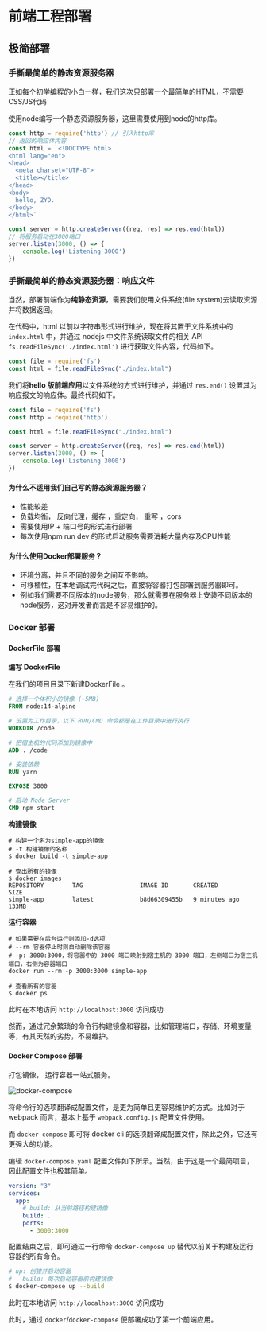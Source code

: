 # 前端工程部署

## 极简部署

### 手撕最简单的静态资源服务器

正如每个初学编程的小白一样，我们这次只部署一个最简单的HTML，不需要CSS/JS代码

使用node编写一个静态资源服务器，这里需要使用到node的http库。

```js
const http = require('http') // 引入http库
// 返回的响应体内容
const html = `<!DOCTYPE html>
<html lang="en">
<head>
  <meta charset="UTF-8">
  <title></title>
</head>
<body>
  hello, ZYD. 
</body>
</html>`

const server = http.createServer((req, res) => res.end(html))
// 将服务启动在3000端口
server.listen(3000, () => {
    console.log('Listening 3000')
})
```

### 手撕最简单的静态资源服务器：响应文件

当然，部署前端作为**纯静态资源**，需要我们使用文件系统(file system)去读取资源并将数据返回。

在代码中，html 以前以字符串形式进行维护，现在将其置于文件系统中的 `index.html` 中，并通过 nodejs 中文件系统读取文件的相关 API `fs.readFileSync('./index.html')` 进行获取文件内容，代码如下。

```js
const file = require('fs')
const html = file.readFileSync("./index.html")
```

我们将**hello 版前端应用**以文件系统的方式进行维护，并通过 `res.end()` 设置其为响应报文的响应体。最终代码如下。

```js
const file = require('fs')
const http = require('http')

const html = file.readFileSync("./index.html")

const server = http.createServer((req, res) => res.end(html))
server.listen(3000, () => {
    console.log('Listening 3000')
})
```

#### 为什么不适用我们自己写的静态资源服务器？

+ 性能较差
+ 负载均衡， 反向代理，缓存  ，重定向， 重写 ，cors
+ 需要使用IP + 端口号的形式进行部署
+ 每次使用npm run dev 的形式启动服务需要消耗大量内存及CPU性能

#### 为什么使用Docker部署服务？ 

+ 环境分离，并且不同的服务之间互不影响。 
+ 可移植性，在本地调试完代码之后，直接将容器打包部署到服务器即可。 
+ 例如我们需要不同版本的node服务，那么就需要在服务器上安装不同版本的node服务，这对开发者而言是不容易维护的。 

### Docker 部署

#### DockerFile 部署

**编写 DockerFile**

在我们的项目目录下新建DockerFile 。 

```dockerfile
# 选择一个体积小的镜像 (~5MB)
FROM node:14-alpine

# 设置为工作目录，以下 RUN/CMD 命令都是在工作目录中进行执行
WORKDIR /code

# 把宿主机的代码添加到镜像中
ADD . /code

# 安装依赖
RUN yarn

EXPOSE 3000

# 启动 Node Server
CMD npm start
```

**构建镜像**

```shell
# 构建一个名为simple-app的镜像
# -t 构建镜像的名称
$ docker build -t simple-app

# 查出所有的镜像
$ docker images 
REPOSITORY        TAG                IMAGE ID       CREATED         SIZE
simple-app        latest             b8d66309455b   9 minutes ago   133MB
```

**运行容器**

```shell
# 如果需要在后台运行则添加-d选项
# --rm 容器停止时则自动删除该容器
# -p: 3000:3000，将容器中的 3000 端口映射到宿主机的 3000 端口，左侧端口为宿主机端口，右侧为容器端口
docker run --rm -p 3000:3000 simple-app 

# 查看所有的容器
$ docker ps
```

此时在本地访问 `http://localhost:3000` 访问成功

然而，通过冗余繁琐的命令行构建镜像和容器，比如管理端口，存储、环境变量等，有其天然的劣势，不易维护。

#### Docker Compose 部署

打包镜像， 运行容器一站式服务。 

![docker-compose](https://xingqiu-tuchuang-1256524210.cos.ap-shanghai.myqcloud.com/886/docker-compose.0510d8.webp)

将命令行的选项翻译成配置文件，是更为简单且更容易维护的方式。比如对于 webpack 而言，基本上基于 `webpack.config.js` 配置文件使用。

而 `docker compose` 即可将 docker cli 的选项翻译成配置文件，除此之外，它还有更强大的功能。

编辑 `docker-compose.yaml` 配置文件如下所示。当然，由于这是一个最简项目，因此配置文件也极其简单。

```yaml
version: "3"
services:
  app:
    # build: 从当前路径构建镜像
    build: .
    ports:
      - 3000:3000
```

配置结束之后，即可通过一行命令 `docker-compose up` 替代以前关于构建及运行容器的所有命令。

```bash
# up: 创建并启动容器
# --build: 每次启动容器前构建镜像
$ docker-compose up --build
```

此时在本地访问 `http://localhost:3000` 访问成功

此时，通过 `docker`/`docker-compose` 便部署成功了第一个前端应用。